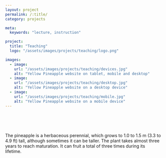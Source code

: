 ```yaml
---
layout: project
permalink: /:title/
category: projects

meta:
  keywords: "lecture, instruction"

project:
  title: "Teaching"
  logo: "/assets/images/projects/teaching/logo.png"

images:
  - image:
    url: "/assets/images/projects/teaching/devices.jpg"
    alt: "Yellow Pineapple website on tablet, mobile and desktop"
  - image:
    url: "/assets/images/projects/teaching/desktop.jpg"
    alt: "Yellow Pineapple website on a desktop device"
  - image:
    url: "/assets/images/projects/teaching/mobile.jpg"
    alt: "Yellow Pineapple website on a mobile device"
---
```

<p style="padding-top:50px">

<p>The pineapple is a herbaceous perennial, which grows to 1.0 to 1.5 m (3.3 to 4.9 ft) tall, although sometimes it can be taller. The plant takes almost three years to reach maturation. It can fruit a total of three times during its lifetime.</p>
